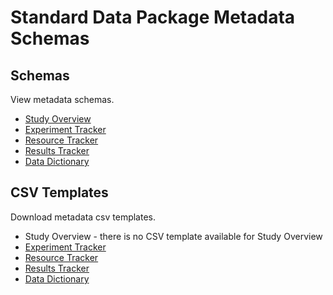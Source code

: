 # Standard Data Package Metadata Schemas

## Schemas

View metadata schemas.

* [Study Overview](md_study_overview.md)
* [Experiment Tracker](md_experiment_tracker.md)
* [Resource Tracker](md_resource_tracker.md)
* [Results Tracker](md_results_tracker.md)
* [Data Dictionary](md_data_dictionary.md)

## CSV Templates

Download metadata csv templates.

* Study Overview - there is no CSV template available for Study Overview
* <a href="../csv-templates/heal-csv-experiment-tracker.csv" download>Experiment Tracker</a>
* <a href="../csv-templates/heal-csv-resource-tracker.csv" download>Resource Tracker</a>
* <a href="../csv-templates/heal-csv-results-tracker.csv" download>Results Tracker</a>
* <a href="../csv-templates/heal-csv-data-dictionary.csv" download>Data Dictionary</a>

